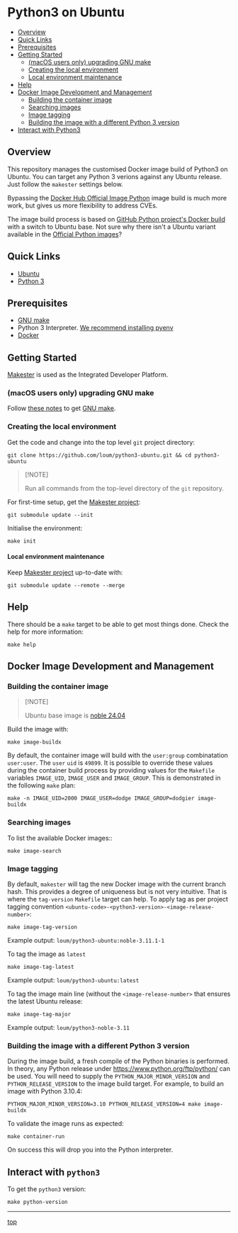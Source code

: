 # Python3 on Ubuntu

- [Overview](#overview)
- [Quick Links](#quick-links)
- [Prerequisites](#prerequisites)
- [Getting Started](#getting-started)
  - [(macOS users only) upgrading GNU make](#macos-users-only-upgrading-gnu-make)
  - [Creating the local environment](#creating-the-local-environment)
  - [Local environment maintenance](#local-environment-maintenance)
- [Help](#help)
- [Docker Image Development and Management](#docker-image-development-and-management)
  - [Building the container image](#building-the-container-image)
  - [Searching images](#searching-images)
  - [Image tagging](#image-tagging)
  - [Building the image with a different Python 3 version](#building-the-image-with-a-different-python-3-version)
- [Interact with Python3](#interact-with-python3)

## Overview

This repository manages the customised Docker image build of Python3 on Ubuntu. You can target any Python 3 verions against any Ubuntu release. Just follow the `makester` settings below.

Bypassing the [Docker Hub Official Image Python](https://hub.docker.com/_/python) image build is much more work, but gives us more flexibility to address CVEs.

The image build process is based on [GitHub Python project's Docker build](https://github.com/docker-library/python/blob/e0e01b8482ea14352c710134329cdd93ece88317/3.8/buster/slim/Dockerfile) with a switch to Ubuntu base. Not sure why there isn't a Ubuntu variant available in the [Official Python images](https://hub.docker.com/_/python)?

## Quick Links

- [Ubuntu](https://ubuntu.com/)
- [Python 3](https://www.python.org/)

## Prerequisites

- [GNU make](https://www.gnu.org/software/make/manual/make.html)
- Python 3 Interpreter. [We recommend installing pyenv](https://github.com/pyenv/pyenv)
- [Docker](https://www.docker.com/)

## Getting Started

[Makester](https://loum.github.io/makester/) is used as the Integrated Developer Platform.

### (macOS users only) upgrading GNU make

Follow [these notes](https://loum.github.io/makester/macos/#upgrading-gnu-make-macos) to get [GNU make](https://www.gnu.org/software/make/manual/make.html).

### Creating the local environment

Get the code and change into the top level `git` project directory:

```
git clone https://github.com/loum/python3-ubuntu.git && cd python3-ubuntu
```

> \[!NOTE\]
>
> Run all commands from the top-level directory of the `git` repository.

For first-time setup, get the [Makester project](https://github.com/loum/makester.git):

```
git submodule update --init
```

Initialise the environment:

```
make init
```

#### Local environment maintenance

Keep [Makester project](https://github.com/loum/makester.git) up-to-date with:

```
git submodule update --remote --merge
```

## Help

There should be a `make` target to be able to get most things done. Check the help for more information:

```
make help
```

## Docker Image Development and Management

### Building the container image

> \[!NOTE\]
>
> Ubuntu base image is [noble 24.04](https://hub.docker.com/_/ubuntu)

Build the image with:

```
make image-buildx
```

By default, the container image will build with the `user:group` combinatation `user:user`. The
`user` `uid` is `49899`. It is possible to override these values during the container build
process by providing values for the `Makefile` variables `IMAGE_UID`, `IMAGE_USER` and
`IMAGE_GROUP`. This is demonstrated in the following `make` plan:

```
make -n IMAGE_UID=2000 IMAGE_USER=dodge IMAGE_GROUP=dodgier image-buildx
```

### Searching images

To list the available Docker images::

```
make image-search
```

### Image tagging

By default, `makester` will tag the new Docker image with the current branch hash. This provides a degree of uniqueness but is not very intuitive. That is where the `tag-version` `Makefile` target can help. To apply tag as per project tagging convention `<ubuntu-code>-<python3-version>-<image-release-number>`:

```
make image-tag-version
```

Example output: `loum/python3-ubuntu:noble-3.11.1-1`

To tag the image as `latest`

```
make image-tag-latest
```

Example output: `loum/python3-ubuntu:latest`

To tag the image main line (without the `<image-release-number>` that ensures the latest Ubuntu release:

```
make image-tag-major
```

Example output: `loum/python3-noble-3.11`

### Building the image with a different Python 3 version

During the image build, a fresh compile of the Python binaries is performed. In theory, any Python release under https://www.python.org/ftp/python/ can be used. You will need to supply the `PYTHON_MAJOR_MINOR_VERSION` and `PYTHON_RELEASE_VERSION` to the image build target. For example, to build an image with Python 3.10.4:

```
PYTHON_MAJOR_MINOR_VERSION=3.10 PYTHON_RELEASE_VERSION=4 make image-buildx
```

To validate the image runs as expected:

```
make container-run
```

On success this will drop you into the Python interpreter.

## Interact with `python3`

To get the `python3` version:

```
make python-version
```

______________________________________________________________________

[top](#python3-on-ubuntu)
